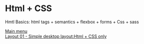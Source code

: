 # Html + CSS

Hmtl Basics: html tags + semantics + flexbox + forms + Css + sass

<a href="https://mripz.github.io/web-layout/">Main menu</a>  
<a href="https://mripz.github.io/web-layout/layout01/">Layout 01 - Simple desktop layout:Html + CSS only</a>

